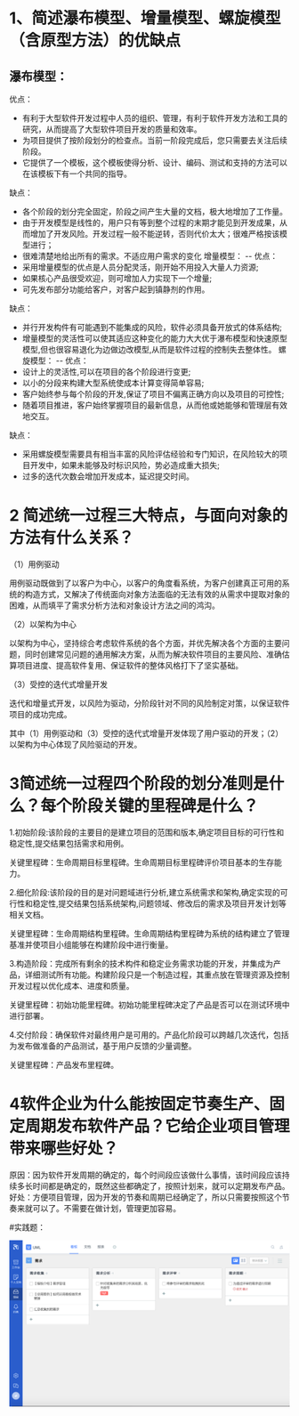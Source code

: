 

# 1、简述瀑布模型、增量模型、螺旋模型（含原型方法）的优缺点

瀑布模型：
--
优点：
* 有利于大型软件开发过程中人员的组织、管理，有利于软件开发方法和工具的研究，从而提高了大型软件项目开发的质量和效率。
* 为项目提供了按阶段划分的检查点。当前一阶段完成后，您只需要去关注后续阶段。
* 它提供了一个模板，这个模板使得分析、设计、编码、测试和支持的方法可以在该模板下有一个共同的指导。

缺点：
* 各个阶段的划分完全固定，阶段之间产生大量的文档，极大地增加了工作量。
* 由于开发模型是线性的，用户只有等到整个过程的末期才能见到开发成果，从而增加了开发风险。开发过程一般不能逆转，否则代价太大；很难严格按该模型进行；
* 很难清楚地给出所有的需求。不适应用户需求的变化
增量模型：
--
优点：
* 采用增量模型的优点是人员分配灵活，刚开始不用投入大量人力资源;
* 如果核心产品很受欢迎，则可增加人力实现下一个增量;
* 可先发布部分功能给客户，对客户起到镇静剂的作用。

缺点：
* 并行开发构件有可能遇到不能集成的风险，软件必须具备开放式的体系结构;
* 增量模型的灵活性可以使其适应这种变化的能力大大优于瀑布模型和快速原型模型,但也很容易退化为边做边改模型,从而是软件过程的控制失去整体性。
螺旋模型：
--
优点：
* 设计上的灵活性,可以在项目的各个阶段进行变更;
* 以小的分段来构建大型系统使成本计算变得简单容易;
* 客户始终参与每个阶段的开发,保证了项目不偏离正确方向以及项目的可控性;
* 随着项目推进，客户始终掌握项目的最新信息，从而他或她能够和管理层有效地交互。

缺点：
* 采用螺旋模型需要具有相当丰富的风险评估经验和专门知识，在风险较大的项目开发中，如果未能够及时标识风险，势必造成重大损失;
* 过多的迭代次数会增加开发成本，延迟提交时间。

# 2 简述统一过程三大特点，与面向对象的方法有什么关系？

（1）用例驱动

用例驱动既做到了以客户为中心，以客户的角度看系统，为客户创建真正可用的系统的构造方式，又解决了传统面向对象方法面临的无法有效的从需求中提取对象的困难，从而填平了需求分析方法和对象设计方法之间的鸿沟。

（2）以架构为中心

以架构为中心，坚持综合考虑软件系统的各个方面，并优先解决各个方面的主要问题，同时创建常见问题的通用解决方案，从而为解决软件项目的主要风险、准确估算项目进度、提高软件复用、保证软件的整体风格打下了坚实基础。

（3）受控的迭代式增量开发

迭代和增量式开发，以风险为驱动，分阶段针对不同的风险制定对策，以保证软件项目的成功完成。


其中（1）用例驱动和（3）受控的迭代式增量开发体现了用户驱动的开发；（2）以架构为中心体现了风险驱动的开发。

# 3简述统一过程四个阶段的划分准则是什么？每个阶段关键的里程碑是什么？
 1.初始阶段:该阶段的主要目的是建立项目的范围和版本,确定项目目标的可行性和稳定性,提交结果包括需求和用例。
 
关键里程碑：生命周期目标里程碑。生命周期目标里程碑评价项目基本的生存能力。

2.细化阶段:该阶段的目的是对问题域进行分析,建立系统需求和架构,确定实现的可行性和稳定性,提交结果包括系统架构,问题领域、修改后的需求及项目开发计划等相关文档。

关键里程碑：生命周期结构里程碑。生命周期结构里程碑为系统的结构建立了管理基准并使项目小组能够在构建阶段中进行衡量。

3.构造阶段：完成所有剩余的技术构件和稳定业务需求功能的开发，并集成为产品，详细测试所有功能。构建阶段只是一个制造过程，其重点放在管理资源及控制开发过程以优化成本、进度和质量。

关键里程碑：初始功能里程碑。初始功能里程碑决定了产品是否可以在测试环境中进行部署。

4.交付阶段：确保软件对最终用户是可用的。产品化阶段可以跨越几次迭代，包括为发布做准备的产品测试，基于用户反馈的少量调整。

关键里程碑：产品发布里程碑。

# 4软件企业为什么能按固定节奏生产、固定周期发布软件产品？它给企业项目管理带来哪些好处？

原因：因为软件开发周期的确定的，每个时间段应该做什么事情，该时间段应该持续多长时间都是确定的，既然这些都确定了，按照计划来，就可以定期发布产品。
好处：方便项目管理，因为开发的节奏和周期已经确定了，所以只需要按照这个节奏来就可以了。不需要在做计划，管理更加容易。

#实践题：

![TAPD](TAPD.png)
